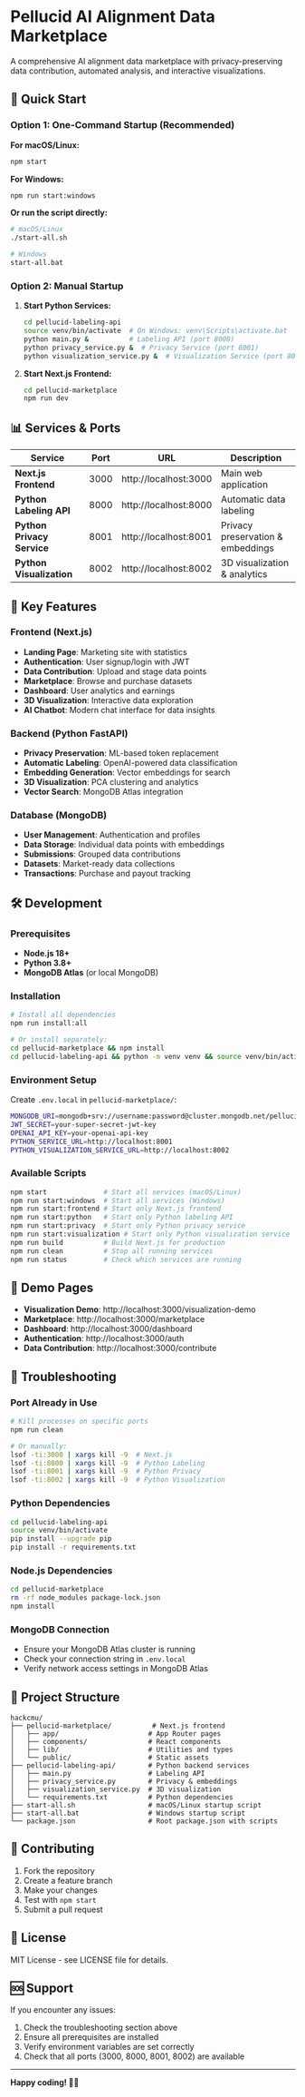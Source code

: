 # Pellucid AI Alignment Data Marketplace

A comprehensive AI alignment data marketplace with privacy-preserving data contribution, automated analysis, and interactive visualizations.

## 🚀 Quick Start

### Option 1: One-Command Startup (Recommended)

**For macOS/Linux:**
```bash
npm start
```

**For Windows:**
```bash
npm run start:windows
```

**Or run the script directly:**
```bash
# macOS/Linux
./start-all.sh

# Windows
start-all.bat
```

### Option 2: Manual Startup

1. **Start Python Services:**
   ```bash
   cd pellucid-labeling-api
   source venv/bin/activate  # On Windows: venv\Scripts\activate.bat
   python main.py &          # Labeling API (port 8000)
   python privacy_service.py &  # Privacy Service (port 8001)
   python visualization_service.py &  # Visualization Service (port 8002)
   ```

2. **Start Next.js Frontend:**
   ```bash
   cd pellucid-marketplace
   npm run dev
   ```

## 📊 Services & Ports

| Service | Port | URL | Description |
|---------|------|-----|-------------|
| **Next.js Frontend** | 3000 | http://localhost:3000 | Main web application |
| **Python Labeling API** | 8000 | http://localhost:8000 | Automatic data labeling |
| **Python Privacy Service** | 8001 | http://localhost:8001 | Privacy preservation & embeddings |
| **Python Visualization** | 8002 | http://localhost:8002 | 3D visualization & analytics |

## 🎯 Key Features

### Frontend (Next.js)
- **Landing Page**: Marketing site with statistics
- **Authentication**: User signup/login with JWT
- **Data Contribution**: Upload and stage data points
- **Marketplace**: Browse and purchase datasets
- **Dashboard**: User analytics and earnings
- **3D Visualization**: Interactive data exploration
- **AI Chatbot**: Modern chat interface for data insights

### Backend (Python FastAPI)
- **Privacy Preservation**: ML-based token replacement
- **Automatic Labeling**: OpenAI-powered data classification
- **Embedding Generation**: Vector embeddings for search
- **3D Visualization**: PCA clustering and analytics
- **Vector Search**: MongoDB Atlas integration

### Database (MongoDB)
- **User Management**: Authentication and profiles
- **Data Storage**: Individual data points with embeddings
- **Submissions**: Grouped data contributions
- **Datasets**: Market-ready data collections
- **Transactions**: Purchase and payout tracking

## 🛠️ Development

### Prerequisites
- **Node.js 18+**
- **Python 3.8+**
- **MongoDB Atlas** (or local MongoDB)

### Installation
```bash
# Install all dependencies
npm run install:all

# Or install separately:
cd pellucid-marketplace && npm install
cd pellucid-labeling-api && python -m venv venv && source venv/bin/activate && pip install -r requirements.txt
```

### Environment Setup
Create `.env.local` in `pellucid-marketplace/`:
```bash
MONGODB_URI=mongodb+srv://username:password@cluster.mongodb.net/pellucid
JWT_SECRET=your-super-secret-jwt-key
OPENAI_API_KEY=your-openai-api-key
PYTHON_SERVICE_URL=http://localhost:8001
PYTHON_VISUALIZATION_SERVICE_URL=http://localhost:8002
```

### Available Scripts
```bash
npm start              # Start all services (macOS/Linux)
npm run start:windows  # Start all services (Windows)
npm run start:frontend # Start only Next.js frontend
npm run start:python   # Start only Python labeling API
npm run start:privacy  # Start only Python privacy service
npm run start:visualization # Start only Python visualization service
npm run build          # Build Next.js for production
npm run clean          # Stop all running services
npm run status         # Check which services are running
```

## 🎨 Demo Pages

- **Visualization Demo**: http://localhost:3000/visualization-demo
- **Marketplace**: http://localhost:3000/marketplace
- **Dashboard**: http://localhost:3000/dashboard
- **Authentication**: http://localhost:3000/auth
- **Data Contribution**: http://localhost:3000/contribute

## 🔧 Troubleshooting

### Port Already in Use
```bash
# Kill processes on specific ports
npm run clean

# Or manually:
lsof -ti:3000 | xargs kill -9  # Next.js
lsof -ti:8000 | xargs kill -9  # Python Labeling
lsof -ti:8001 | xargs kill -9  # Python Privacy
lsof -ti:8002 | xargs kill -9  # Python Visualization
```

### Python Dependencies
```bash
cd pellucid-labeling-api
source venv/bin/activate
pip install --upgrade pip
pip install -r requirements.txt
```

### Node.js Dependencies
```bash
cd pellucid-marketplace
rm -rf node_modules package-lock.json
npm install
```

### MongoDB Connection
- Ensure your MongoDB Atlas cluster is running
- Check your connection string in `.env.local`
- Verify network access settings in MongoDB Atlas

## 📁 Project Structure

```
hackcmu/
├── pellucid-marketplace/          # Next.js frontend
│   ├── app/                      # App Router pages
│   ├── components/               # React components
│   ├── lib/                      # Utilities and types
│   └── public/                   # Static assets
├── pellucid-labeling-api/        # Python backend services
│   ├── main.py                   # Labeling API
│   ├── privacy_service.py        # Privacy & embeddings
│   ├── visualization_service.py  # 3D visualization
│   └── requirements.txt          # Python dependencies
├── start-all.sh                  # macOS/Linux startup script
├── start-all.bat                 # Windows startup script
└── package.json                  # Root package.json with scripts
```

## 🤝 Contributing

1. Fork the repository
2. Create a feature branch
3. Make your changes
4. Test with `npm start`
5. Submit a pull request

## 📄 License

MIT License - see LICENSE file for details.

## 🆘 Support

If you encounter any issues:
1. Check the troubleshooting section above
2. Ensure all prerequisites are installed
3. Verify environment variables are set correctly
4. Check that all ports (3000, 8000, 8001, 8002) are available

---

**Happy coding! 🚀✨**

